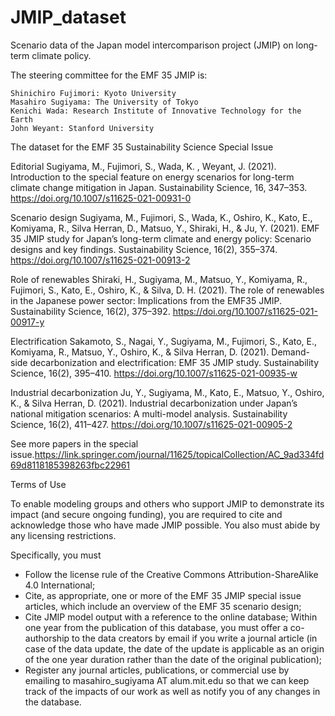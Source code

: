 # JMIP_dataset
Scenario data of the Japan model intercomparison project (JMIP) on long-term climate policy.

The steering committee for the EMF 35 JMIP is:

    Shinichiro Fujimori: Kyoto University
    Masahiro Sugiyama: The University of Tokyo
    Kenichi Wada: Research Institute of Innovative Technology for the Earth
    John Weyant: Stanford University

The dataset for the EMF 35 Sustainability Science Special Issue

Editorial
Sugiyama, M., Fujimori, S., Wada, K. , Weyant, J. (2021). Introduction to the special feature on energy scenarios for long-term climate change mitigation in Japan. Sustainability Science, 16, 347–353. https://doi.org/10.1007/s11625-021-00931-0

Scenario design
Sugiyama, M., Fujimori, S., Wada, K., Oshiro, K., Kato, E., Komiyama, R., Silva Herran, D., Matsuo, Y., Shiraki, H., & Ju, Y. (2021). EMF 35 JMIP study for Japan’s long-term climate and energy policy: Scenario designs and key findings. Sustainability Science, 16(2), 355–374. https://doi.org/10.1007/s11625-021-00913-2

Role of renewables
Shiraki, H., Sugiyama, M., Matsuo, Y., Komiyama, R., Fujimori, S., Kato, E., Oshiro, K., & Silva, D. H. (2021). The role of renewables in the Japanese power sector: Implications from the EMF35 JMIP. Sustainability Science, 16(2), 375–392. https://doi.org/10.1007/s11625-021-00917-y

Electrification
Sakamoto, S., Nagai, Y., Sugiyama, M., Fujimori, S., Kato, E., Komiyama, R., Matsuo, Y., Oshiro, K., & Silva Herran, D. (2021). Demand-side decarbonization and electrification: EMF 35 JMIP study. Sustainability Science, 16(2), 395–410. https://doi.org/10.1007/s11625-021-00935-w

Industrial decarbonization
Ju, Y., Sugiyama, M., Kato, E., Matsuo, Y., Oshiro, K., & Silva Herran, D. (2021). Industrial decarbonization under Japan’s national mitigation scenarios: A multi-model analysis. Sustainability Science, 16(2), 411–427. https://doi.org/10.1007/s11625-021-00905-2

See more papers in the special issue.https://link.springer.com/journal/11625/topicalCollection/AC_9ad334fd69d8118185398263fbc22961

Terms of Use

To enable modeling groups and others who support JMIP to demonstrate its impact (and secure ongoing funding), you are required to cite and acknowledge those who have made JMIP possible. You also must abide by any licensing restrictions. 

Specifically, you must
 - Follow the license rule of the Creative Commons Attribution-ShareAlike 4.0 International;
 - Cite, as appropriate, one or more of the EMF 35 JMIP special issue articles, which include an overview of the EMF 35 scenario design; 
 - Cite JMIP model output with a reference to the online database; Within one year from the publication of this database, you must offer a co-authorship to the data creators by email if you write a journal article (in case of the data update, the date of the update is applicable as an origin of the one year duration rather than the date of the original publication); 
 - Register any journal articles, publications, or commercial use by emailing to masahiro_sugiyama AT alum.mit.edu so that we can keep track of the impacts of our work as well as notify you of any changes in the database.
